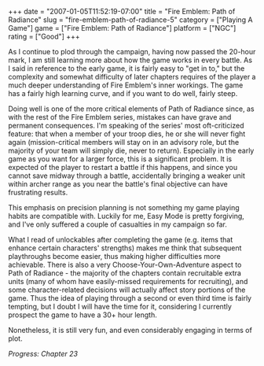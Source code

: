 +++
date = "2007-01-05T11:52:19-07:00"
title = "Fire Emblem: Path of Radiance"
slug = "fire-emblem-path-of-radiance-5"
category = ["Playing A Game"]
game = ["Fire Emblem: Path of Radiance"]
platform = ["NGC"]
rating = ["Good"]
+++

As I continue to plod through the campaign, having now passed the 20-hour mark, I am still learning more about how the game works in every battle.  As I said in reference to the early game, it is fairly easy to "get in to," but the complexity and somewhat difficulty of later chapters requires of the player a much deeper understanding of Fire Emblem's inner workings.  The game has a fairly high learning curve, and if you want to do well, fairly steep.

Doing well is one of the more critical elements of Path of Radiance since, as with the rest of the Fire Emblem series, mistakes can have grave and permanent consequences.  I'm speaking of the series' most oft-criticized feature: that when a member of your troop dies, he or she will never fight again (mission-critical members will stay on in an advisory role, but the majority of your team will simply die, never to return).  Especially in the early game as you want for a larger force, this is a significant problem.  It is expected of the player to restart a battle if this happens, and since you cannot save midway through a battle, accidentally bringing a weaker unit within archer range as you near the battle's final objective can have frustrating results.

This emphasis on precision planning is not something my game playing habits are compatible with.  Luckily for me, Easy Mode is pretty forgiving, and I've only suffered a couple of casualties in my campaign so far.

What I read of unlockables after completing the game (e.g. items that enhance certain characters' strengths) makes me think that subsequent playthroughs become easier, thus making higher difficulties more achievable.  There is also a very Choose-Your-Own-Adventure aspect to Path of Radiance - the majority of the chapters contain recruitable extra units (many of whom have easily-missed requirements for recruiting), and some character-related decisions will actually affect story portions of the game.  Thus the idea of playing through a second or even third time is fairly tempting, but I doubt I will have the time for it, considering I currently prospect the game to have a 30+ hour length.

Nonetheless, it is still very fun, and even considerably engaging in terms of plot.

<i>Progress: Chapter 23</i>
